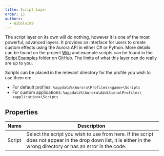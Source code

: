 ```yaml
---
title: Script Layer
order: 15
authors:
  - Wibble199
---
```


The script layer on its own will do nothing, however it is one of the most powerful, advanced layers. It provides an interface for users to create custom effects using the Aurora API in either C# or Python. More details can be found on the project [Wiki](https://github.com/antonpup/Aurora/wiki/Profile-Scripting) and example scripts can be found in the [Script Examples](https://github.com/antonpup/Aurora/tree/master/Script%20Examples) folder on GitHub. The limits of what this layer can do really are up to you.

Scripts can be placed in the relevant directory for the profile you wish to use them on:
- For default profiles: `%appdata%\Aurora\Profiles\<game>\Scripts`
- For custom applications: `%appdata%\Aurora\AdditionalProfiles\<application>\Scripts`

## Properties

Name|Description
-|-
Script|Select the script you wish to use from here. If the script does not appear in the drop down list, it is either in the wrong directory or has an error in the code.